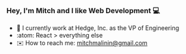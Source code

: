 ### Hey, I'm Mitch and I like Web Development :computer:

- 🦔 I currently work at Hedge, Inc. as the VP of Engineering 
- :atom:   React > everything else
- :envelope:   How to reach me: mitchmalinin@gmail.com

